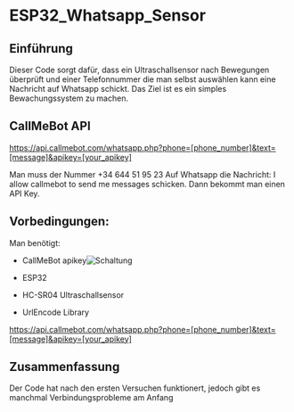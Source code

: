 # ESP32_Whatsapp_Sensor

## Einführung

Dieser Code sorgt dafür, dass ein Ultraschallsensor nach Bewegungen überprüft und einer Telefonnummer die man selbst auswählen kann eine Nachricht auf Whatsapp schickt. Das Ziel ist es ein simples Bewachungssystem zu machen.

## CallMeBot API

https://api.callmebot.com/whatsapp.php?phone=[phone_number]&text=[message]&apikey=[your_apikey]

Man muss der Nummer +34 644 51 95 23 Auf Whatsapp die Nachricht: I allow callmebot to send me messages schicken. Dann bekommt man einen API Key.

## Vorbedingungen:
Man benötigt:

- CallMeBot apikey![Schaltung](https://github.com/aaabdulkarim/ESP32_Whatsapp_Sensor/assets/117943034/d4ffe09c-ebd7-4e1d-90e5-27ea03de3410)

- ESP32
- HC-SR04 Ultraschallsensor
- UrlEncode Library 

https://api.callmebot.com/whatsapp.php?phone=[phone_number]&text=[message]&apikey=[your_apikey]

## Zusammenfassung
Der Code hat  nach den ersten Versuchen funktionert, jedoch gibt es manchmal Verbindungsprobleme am Anfang
